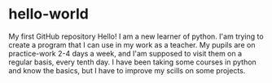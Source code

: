 # hello-world
My first GitHub repository
Hello! I am a new learner of python. I'am trying to create a program that I can use in my work as a teacher. My pupils are on practice-work 2-4 days a week, and I'am supposed to visit them on a regular basis, every tenth day. I have been taking some courses in python and know the basics, but I have to improve my scills on some projects.
